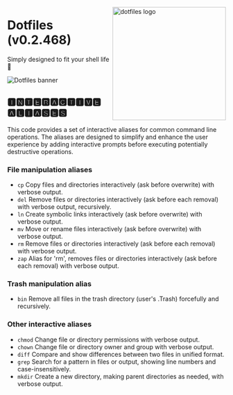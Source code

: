 <!-- markdownlint-disable MD033 MD041 MD043 -->

<img src="https://kura.pro/dotfiles/v2/images/logos/dotfiles.svg"
alt="dotfiles logo" width="261" align="right" />

<!-- markdownlint-enable MD033 MD041 -->

# Dotfiles (v0.2.468)

Simply designed to fit your shell life 🐚

![Dotfiles banner][banner]

## 🅸🅽🆃🅴🆁🅰🅲🆃🅸🆅🅴 🅰🅻🅸🅰🆂🅴🆂

This code provides a set of interactive aliases for common command line
operations. The aliases are designed to simplify and enhance the user
experience by adding interactive prompts before executing potentially
destructive operations.

### File manipulation aliases

- `cp` Copy files and directories interactively (ask before overwrite) with verbose output.
- `del` Remove files or directories interactively (ask before each removal) with verbose output, recursively.
- `ln` Create symbolic links interactively (ask before overwrite) with verbose output.
- `mv` Move or rename files interactively (ask before overwrite) with verbose output.
- `rm` Remove files or directories interactively (ask before each removal) with verbose output.
- `zap` Alias for 'rm', removes files or directories interactively (ask before each removal) with verbose output.

### Trash manipulation alias

- `bin` Remove all files in the trash directory (user's .Trash) forcefully and recursively.

### Other interactive aliases

- `chmod` Change file or directory permissions with verbose output.
- `chown` Change file or directory owner and group with verbose output.
- `diff` Compare and show differences between two files in unified format.
- `grep` Search for a pattern in files or output, showing line numbers and case-insensitively.
- `mkdir` Create a new directory, making parent directories as needed, with verbose output.

[banner]: https://kura.pro/dotfiles/v2/images/titles/title-dotfiles.svg
